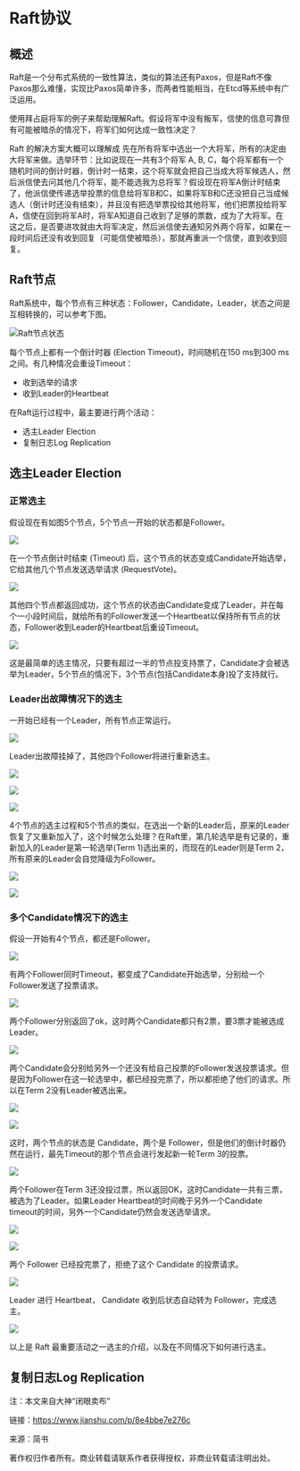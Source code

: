 # Raft协议

## 概述

Raft是一个分布式系统的一致性算法，类似的算法还有Paxos，但是Raft不像Paxos那么难懂，实现比Paxos简单许多，而两者性能相当，在Etcd等系统中有广泛运用。

使用拜占庭将军的例子来帮助理解Raft。假设将军中没有叛军，信使的信息可靠但有可能被暗杀的情况下，将军们如何达成一致性决定？

Raft 的解决方案大概可以理解成 先在所有将军中选出一个大将军，所有的决定由大将军来做。选举环节：比如说现在一共有3个将军 A, B, C，每个将军都有一个随机时间的倒计时器，倒计时一结束，这个将军就会把自己当成大将军候选人，然后派信使去问其他几个将军，能不能选我为总将军？假设现在将军A倒计时结束了，他派信使传递选举投票的信息给将军B和C，如果将军B和C还没把自己当成候选人（倒计时还没有结束），并且没有把选举票投给其他将军，他们把票投给将军A，信使在回到将军A时，将军A知道自己收到了足够的票数，成为了大将军。在这之后，是否要进攻就由大将军决定，然后派信使去通知另外两个将军，如果在一段时间后还没有收到回复（可能信使被暗杀），那就再重派一个信使，直到收到回复。

## Raft节点

Raft系统中，每个节点有三种状态：Follower，Candidate，Leader，状态之间是互相转换的，可以参考下图。

![Raft节点状态](https://github.com/OucMan/TrafficEngineering/blob/main/future-work/Raft/pic/raft_node.png)

每个节点上都有一个倒计时器 (Election Timeout)，时间随机在150 ms到300 ms之间。有几种情况会重设Timeout：

* 收到选举的请求
* 收到Leader的Heartbeat

在Raft运行过程中，最主要进行两个活动：

* 选主Leader Election
* 复制日志Log Replication

## 选主Leader Election

### 正常选主

假设现在有如图5个节点，5个节点一开始的状态都是Follower。

![](https://github.com/OucMan/TrafficEngineering/blob/main/future-work/Raft/pic/1.png)


在一个节点倒计时结束 (Timeout) 后，这个节点的状态变成Candidate开始选举，它给其他几个节点发送选举请求 (RequestVote)。

![](https://github.com/OucMan/TrafficEngineering/blob/main/future-work/Raft/pic/2.png)

其他四个节点都返回成功，这个节点的状态由Candidate变成了Leader，并在每个一小段时间后，就给所有的Follower发送一个Heartbeat以保持所有节点的状态，Follower收到Leader的Heartbeat后重设Timeout。

![](https://github.com/OucMan/TrafficEngineering/blob/main/future-work/Raft/pic/3.png)

这是最简单的选主情况，只要有超过一半的节点投支持票了，Candidate才会被选举为Leader，5个节点的情况下，3个节点(包括Candidate本身)投了支持就行。

### Leader出故障情况下的选主

一开始已经有一个Leader，所有节点正常运行。

![](https://github.com/OucMan/TrafficEngineering/blob/main/future-work/Raft/pic/4.png)

Leader出故障挂掉了，其他四个Follower将进行重新选主。

![](https://github.com/OucMan/TrafficEngineering/blob/main/future-work/Raft/pic/5.png)

![](https://github.com/OucMan/TrafficEngineering/blob/main/future-work/Raft/pic/6.png)

![](https://github.com/OucMan/TrafficEngineering/blob/main/future-work/Raft/pic/7.png)

4个节点的选主过程和5个节点的类似，在选出一个新的Leader后，原来的Leader恢复了又重新加入了，这个时候怎么处理？在Raft里，第几轮选举是有记录的，重新加入的Leader是第一轮选举(Term 1)选出来的，而现在的Leader则是Term 2，所有原来的Leader会自觉降级为Follower。

![](https://github.com/OucMan/TrafficEngineering/blob/main/future-work/Raft/pic/8.png)

![](https://github.com/OucMan/TrafficEngineering/blob/main/future-work/Raft/pic/9.png)


### 多个Candidate情况下的选主

假设一开始有4个节点，都还是Follower。

![](https://github.com/OucMan/TrafficEngineering/blob/main/future-work/Raft/pic/10.png)

有两个Follower同时Timeout，都变成了Candidate开始选举，分别给一个Follower发送了投票请求。

![](https://github.com/OucMan/TrafficEngineering/blob/main/future-work/Raft/pic/11.png)

两个Follower分别返回了ok，这时两个Candidate都只有2票，要3票才能被选成Leader。

![](https://github.com/OucMan/TrafficEngineering/blob/main/future-work/Raft/pic/12.png)

两个Candidate会分别给另外一个还没有给自己投票的Follower发送投票请求。但是因为Follower在这一轮选举中，都已经投完票了，所以都拒绝了他们的请求。所以在Term 2没有Leader被选出来。

![](https://github.com/OucMan/TrafficEngineering/blob/main/future-work/Raft/pic/13.png)

![](https://github.com/OucMan/TrafficEngineering/blob/main/future-work/Raft/pic/14.png)

这时，两个节点的状态是 Candidate，两个是 Follower，但是他们的倒计时器仍然在运行，最先Timeout的那个节点会进行发起新一轮Term 3的投票。

![](https://github.com/OucMan/TrafficEngineering/blob/main/future-work/Raft/pic/15.png)

两个Follower在Term 3还没投过票，所以返回OK，这时Candidate一共有三票，被选为了Leader。如果Leader Heartbeat的时间晚于另外一个Candidate timeout的时间，另外一个Candidate仍然会发送选举请求。

![](https://github.com/OucMan/TrafficEngineering/blob/main/future-work/Raft/pic/16.png)

![](https://github.com/OucMan/TrafficEngineering/blob/main/future-work/Raft/pic/17.png)

两个 Follower 已经投完票了，拒绝了这个 Candidate 的投票请求。

![](https://github.com/OucMan/TrafficEngineering/blob/main/future-work/Raft/pic/18.png)


Leader 进行 Heartbeat， Candidate 收到后状态自动转为 Follower，完成选主。

![](https://github.com/OucMan/TrafficEngineering/blob/main/future-work/Raft/pic/19.png)

以上是 Raft 最重要活动之一选主的介绍，以及在不同情况下如何进行选主。





## 复制日志Log Replication


















注：本文来自大神“闭眼卖布”

链接：https://www.jianshu.com/p/8e4bbe7e276c

来源：简书

著作权归作者所有。商业转载请联系作者获得授权，非商业转载请注明出处。
